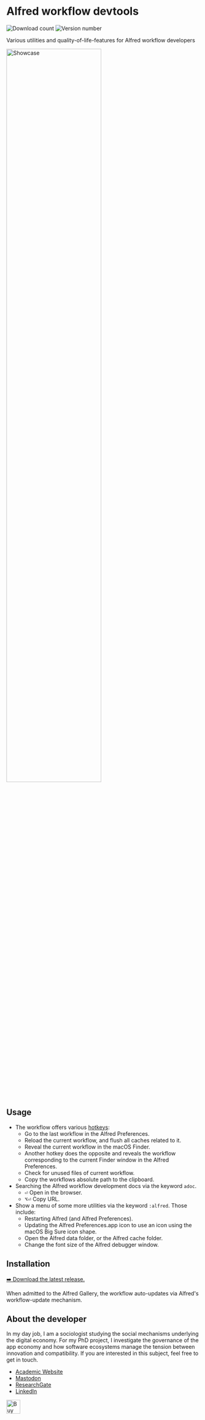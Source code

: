 <!-- LTeX: enabled=false -->
# Alfred workflow devtools
<!-- LTeX: enabled=true -->
![Download count](https://img.shields.io/github/downloads/chrisgrieser/alfred-workflow-devtools/total?label=Total%20Downloads&style=plastic)
![Version number](https://img.shields.io/github/v/release/chrisgrieser/alfred-workflow-devtools?label=Latest%20Release&style=plastic)

Various utilities and quality-of-life-features for Alfred workflow developers

<img alt="Showcase" width=70% src="https://github.com/user-attachments/assets/d995f000-40e4-4b72-a290-3214879dfbd8">

## Usage
- The workflow offers various
  [hotkeys](https://www.alfredapp.com/help/workflows/triggers/hotkey/):
	+ Go to the last workflow in the Alfred Preferences.
	+ Reload the current workflow, and flush all caches related to it.
	+ Reveal the current workflow in the macOS Finder.
	+ Another hotkey does the opposite and reveals the workflow corresponding to
	  the current Finder window in the Alfred Preferences.
	+ Check for unused files of current workflow.
	+ Copy the workflows absolute path to the clipboard.
- Searching the Alfred workflow development docs via the keyword `adoc`.
	+ <kbd>⏎</kbd> Open in the browser.
	+ <kbd>⌥⏎</kbd> Copy URL.
- Show a menu of some more utilities via the keyword `:alfred`. Those include:
	+ Restarting Alfred (and Alfred Preferences).
	+ Updating the Alfred Preferences.app icon to use an icon using the macOS
	  Big Sure icon shape.
	+ Open the Alfred data folder, or the Alfred cache folder.
	+ Change the font size of the Alfred debugger window.

## Installation
[➡️ Download the latest release.](https://github.com/chrisgrieser/alfred-workflow-devtools/releases/latest)

When admitted to the Alfred Gallery, the workflow auto-updates via Alfred's
workflow-update mechanism.

<!-- vale Google.FirstPerson = NO -->
## About the developer
In my day job, I am a sociologist studying the social mechanisms underlying the
digital economy. For my PhD project, I investigate the governance of the app
economy and how software ecosystems manage the tension between innovation and
compatibility. If you are interested in this subject, feel free to get in touch.

- [Academic Website](https://chris-grieser.de/)
- [Mastodon](https://pkm.social/@pseudometa)
- [ResearchGate](https://www.researchgate.net/profile/Christopher-Grieser)
- [LinkedIn](https://www.linkedin.com/in/christopher-grieser-ba693b17a/)

<a href='https://ko-fi.com/Y8Y86SQ91' target='_blank'>
	<img
	height='36'
	style='border:0px;height:36px;'
	src='https://cdn.ko-fi.com/cdn/kofi1.png?v=3'
	border='0'
	alt='Buy Me a Coffee at ko-fi.com'
/></a>
